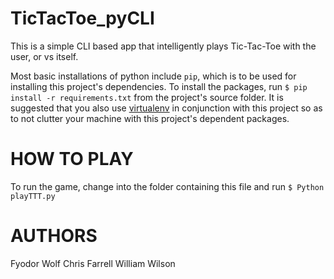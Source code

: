TicTacToe_pyCLI
===============

This is a simple CLI based app that intelligently plays Tic-Tac-Toe with the user, or vs itself.


Most basic installations of python include `pip`, which is to be used for installing this project's dependencies. To install the packages, run `$ pip install -r requirements.txt` from the project's source folder. It is suggested that you also use [virtualenv](http://virtualenv.readthedocs.org/en/latest/) in conjunction with this project so as to not clutter your machine with this project's dependent packages.


HOW TO PLAY
===========

To run the game, change into the folder containing this file and run `$ Python playTTT.py`

AUTHORS
============
Fyodor Wolf
Chris Farrell
William Wilson